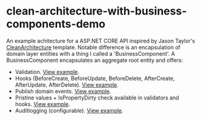 # clean-architecture-with-business-components-demo

An example achitecture for a ASP.NET CORE API inspired by Jason Taylor's [CleanArchitecture](https://github.com/jasontaylordev/CleanArchitecture) template. 
Notable difference is an encapsulation of domain layer entities with a thing I called a 'BusinessComponent'. 
A BusinessComponent encapsulates an aggregate root entity and offers:

 - Validation. [View example](https://github.com/nvdvlies/clean-architecture-with-business-components-demo/blob/9c64199e957deb9b371194853e59caf33ef053de/src/Demo.Domain/Invoice/BusinessComponent/Validators/NotAllowedToDeleteInvoiceInStatusValidator.cs).
 - Hooks (BeforeCreate, BeforeUpdate, BeforeDelete, AfterCreate, AfterUpdate, AfterDelete). [View example](https://github.com/nvdvlies/clean-architecture-with-business-components-demo/blob/9c64199e957deb9b371194853e59caf33ef053de/src/Demo.Domain/Invoice/BusinessComponent/Hooks/SynchronizeInvoicePdfDomainEventHook.cs#).
 - Publish domain events. [View example](https://github.com/nvdvlies/clean-architecture-with-business-components-demo/blob/9c64199e957deb9b371194853e59caf33ef053de/src/Demo.Domain/Invoice/BusinessComponent/Hooks/InvoiceStatusDomainEventHook.cs).
 - Pristine values + IsPropertyDirty check available in validators and hooks. [View example](https://github.com/nvdvlies/clean-architecture-with-business-components-demo/blob/d4074a4c9e2b3aa4063877956cde46b708c41518/src/Demo.Domain/Invoice/BusinessComponent/Validators/NotAllowedToModifyInvoiceContentInStatusValidator.cs).
 - Auditlogging (configurable). [View example](https://github.com/nvdvlies/clean-architecture-with-business-components-demo/blob/9c64199e957deb9b371194853e59caf33ef053de/src/Demo.Infrastructure/Auditlogging/InvoiceAuditlogger.cs).
 
